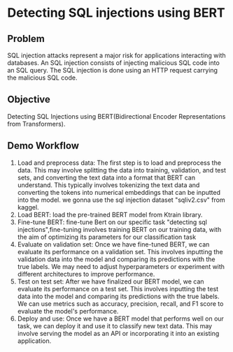 # Detecting SQL injections using BERT
## Problem
SQL injection attacks represent a major risk for applications interacting with databases.
An SQL injection consists of injecting malicious SQL code into an SQL query.
The SQL injection is done using an HTTP request carrying the malicious SQL code.
## Objective
Detecting SQL Injections  using BERT(Bidirectional Encoder Representations from Transformers).
## Demo Workflow
1. Load and preprocess data:
   The first step is to load and preprocess the data. This may involve splitting the data into training, validation, and test sets, and converting the text data into a format that BERT can understand. This typically involves tokenizing the text data and converting the tokens into numerical embeddings that can be inputted into the model.
   we gonna use the sql injection dataset "sqliv2.csv" from kaggel.
2. Load BERT:
   load the pre-trained BERT model from Ktrain library.
3. Fine-tune BERT:
  fine-tune Bert on our specific task "detecting sql injections",fine-tuning involves training BERT on our training data, with the aim of optimizing its parameters for our classification task
4. Evaluate on validation set:
Once we have fine-tuned BERT, we can evaluate its performance on a validation set. This involves inputting the validation data into the model and comparing its predictions with the true labels. We may need to adjust hyperparameters or experiment with different architectures to improve performance.
5. Test on test set:
After we have finalized our BERT model, we can evaluate its performance on a test set. This involves inputting the test data into the model and comparing its predictions with the true labels. We can use metrics such as accuracy, precision, recall, and F1 score to evaluate the model's performance.
6. Deploy and use:
Once we have a BERT model that performs well on our task, we can deploy it and use it to classify new text data. This may involve serving the model as an API or incorporating it into an existing application.



